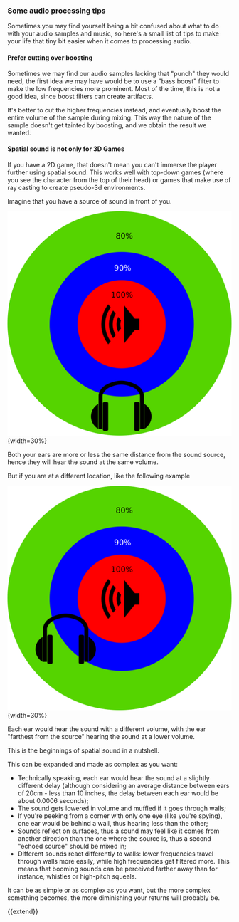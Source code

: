 ### Some audio processing tips

Sometimes you may find yourself being a bit confused about what to do with your audio samples and music, so here's a small list of tips to make your life that tiny bit easier when it comes to processing audio.

#### Prefer cutting over boosting

Sometimes we may find our audio samples lacking that "punch" they would need, the first idea we may have would be to use a "bass boost" filter to make the low frequencies more prominent. Most of the time, this is not a good idea, since boost filters can create artifacts.

It's better to cut the higher frequencies instead, and eventually boost the entire volume of the sample during mixing. This way the nature of the sample doesn't get tainted by boosting, and we obtain the result we wanted.

#### Spatial sound is not only for 3D Games

If you have a 2D game, that doesn't mean you can't immerse the player further using spatial sound. This works well with top-down games (where you see the character from the top of their head) or games that make use of ray casting to create pseudo-3d environments.

Imagine that you have a source of sound in front of you.

![A source of sound right in front of you sounds the same in both ears](./images/resources/front_headphones.svg){width=30%}

Both your ears are more or less the same distance from the sound source, hence they will hear the sound at the same volume.

But if you are at a different location, like the following example

![A source of sound out of center sounds different in each ear](./images/resources/side_headphones.svg){width=30%}

Each ear would hear the sound with a different volume, with the ear "farthest from the source" hearing the sound at a lower volume.

This is the beginnings of spatial sound in a nutshell.

This can be expanded and made as complex as you want:

- Technically speaking, each ear would hear the sound at a slightly different delay (although considering an average distance between ears of 20cm - less than 10 inches, the delay between each ear would be about 0.0006 seconds);
- The sound gets lowered in volume and muffled if it goes through walls;
- If you're peeking from a corner with only one eye (like you're spying), one ear would be behind a wall, thus hearing less than the other;
- Sounds reflect on surfaces, thus a sound may feel like it comes from another direction than the one where the source is, thus a second "echoed source" should be mixed in;
- Different sounds react differently to walls: lower frequencies travel through walls more easily, while high frequencies get filtered more. This means that booming sounds can be perceived farther away than for instance, whistles or high-pitch squeals.

It can be as simple or as complex as you want, but the more complex something becomes, the more diminishing your returns will probably be.

{{extend}}

<!-- TODO: Give some tips to process audio files -->

